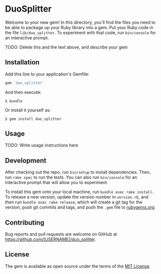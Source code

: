 # DuoSplitter

Welcome to your new gem! In this directory, you'll find the files you need to be able to package up your Ruby library into a gem. Put your Ruby code in the file `lib/duo_splitter`. To experiment with that code, run `bin/console` for an interactive prompt.

TODO: Delete this and the text above, and describe your gem

## Installation

Add this line to your application's Gemfile:

```ruby
gem 'duo_splitter'
```

And then execute:

    $ bundle

Or install it yourself as:

    $ gem install duo_splitter

## Usage

TODO: Write usage instructions here

## Development

After checking out the repo, run `bin/setup` to install dependencies. Then, run `rake spec` to run the tests. You can also run `bin/console` for an interactive prompt that will allow you to experiment.

To install this gem onto your local machine, run `bundle exec rake install`. To release a new version, update the version number in `version.rb`, and then run `bundle exec rake release`, which will create a git tag for the version, push git commits and tags, and push the `.gem` file to [rubygems.org](https://rubygems.org).

## Contributing

Bug reports and pull requests are welcome on GitHub at https://github.com/[USERNAME]/duo_splitter.

## License

The gem is available as open source under the terms of the [MIT License](https://opensource.org/licenses/MIT).
